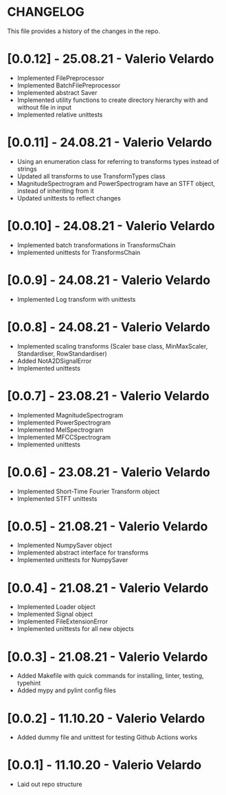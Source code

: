 # CHANGELOG
This file provides a history of the changes in the repo.

# [0.0.12] - 25.08.21 - Valerio Velardo
- Implemented FilePreprocessor
- Implemented BatchFilePreprocessor
- Implemented abstract Saver
- Implemented utility functions to create directory hierarchy with and without
file in input
- Implemented relative unittests


# [0.0.11] - 24.08.21 - Valerio Velardo
- Using an enumeration class for referring to transforms types instead of
strings
- Updated all transforms to use TransformTypes class
- MagnitudeSpectrogram and PowerSpectrogram have an STFT object, instead of
inheriting from it
- Updated unittests to reflect changes

# [0.0.10] - 24.08.21 - Valerio Velardo
- Implemented batch transformations in TransformsChain
- Implemented unittests for TransformsChain

# [0.0.9] - 24.08.21 - Valerio Velardo
- Implemented Log transform with unittests

# [0.0.8] - 24.08.21 - Valerio Velardo
- Implemented scaling transforms (Scaler base class, MinMaxScaler,
Standardiser, RowStandardiser)
- Added NotA2DSignalError
- Implemented unittests

# [0.0.7] - 23.08.21 - Valerio Velardo
- Implemented MagnitudeSpectrogram
- Implemented PowerSpectrogram
- Implemented MelSpectrogram
- Implemented MFCCSpectrogram
- Implemented unittests

# [0.0.6] - 23.08.21 - Valerio Velardo
- Implemented Short-Time Fourier Transform object
- Implemented STFT unittests

# [0.0.5] - 21.08.21 - Valerio Velardo
- Implemented NumpySaver object
- Implemented abstract interface for transforms
- Implemented unittests for NumpySaver

# [0.0.4] - 21.08.21 - Valerio Velardo
- Implemented Loader object
- Implemented Signal object
- Implemented FileExtensionError
- Implemented unittests for all new objects

# [0.0.3] - 21.08.21 - Valerio Velardo
- Added Makefile with quick commands for installing, linter, testing, typehint
- Added mypy and pylint config files

# [0.0.2] - 11.10.20 - Valerio Velardo
- Added dummy file and unittest for testing Github Actions works

# [0.0.1] - 11.10.20 - Valerio Velardo
- Laid out repo structure